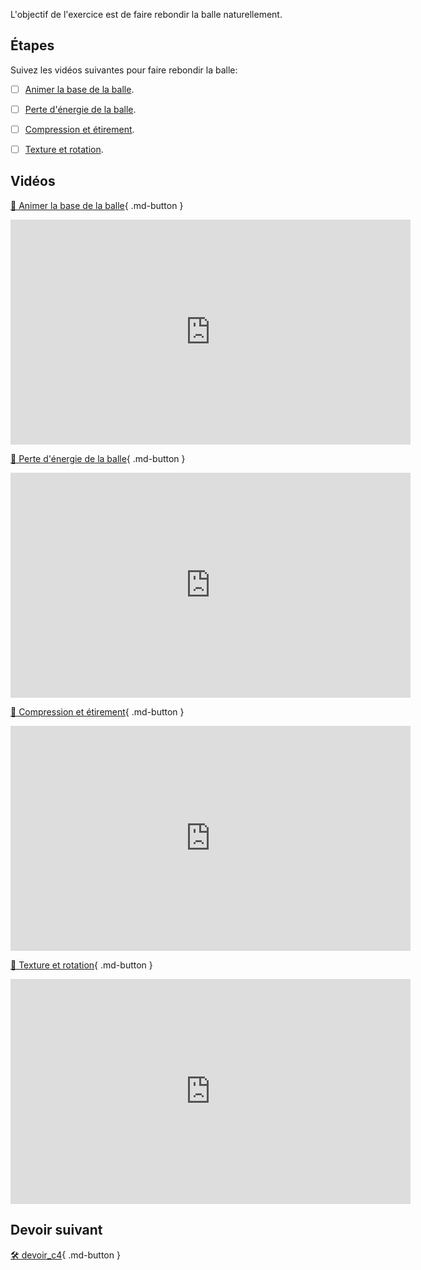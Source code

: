 L'objectif de l'exercice est de faire rebondir la balle naturellement.   
      

## Étapes
Suivez les vidéos suivantes pour faire rebondir la balle:   

- [ ] <a href="https://cmontmorency365.sharepoint.com/:v:/s/TIM-582214-Animation2d77/EXActwLkUrBJgzJrphjnyIIBzrBu01peIdb6hRtmSqtC9g?e=hbzgCx">Animer la base de la balle</a>.
- [ ] <a href="https://cmontmorency365.sharepoint.com/:v:/s/TIM-582214-Animation2d77/EZXj5OIEDH5LstWFo5-q7xwB4_6s704Iv8kYw_9feAsfEA?e=HZBOci">Perte d'énergie de la balle</a>.
- [ ] <a href="https://cmontmorency365.sharepoint.com/:v:/s/TIM-582214-Animation2d77/ETWb-SABvMxAvHdHNLijNBQBlJwVBuI4DGm4cX2z9b0J7g?e=81lCZx">Compression et étirement</a>.
- [ ] <a href="https://cmontmorency365.sharepoint.com/:v:/s/TIM-582214-Animation2d77/EUJdghwuKA9BqMpLR_K0VesBrqzYUOcqsBKvhXH_-Hls4A?e=Z55cek">Texture et rotation</a>.


      

## Vidéos

[📁 Animer la base de la balle](https://cmontmorency365.sharepoint.com/:v:/s/TIM-582214-Animation2d77/EXActwLkUrBJgzJrphjnyIIBzrBu01peIdb6hRtmSqtC9g?e=hbzgCx){ .md-button }       

<iframe src="https://cmontmorency365.sharepoint.com/sites/TIM-582214-Animation2d77/_layouts/15/embed.aspx?UniqueId=02b71c70-52e4-49b0-8332-6ba618e7c882&embed=%7B%22ust%22%3Atrue%2C%22hv%22%3A%22CopyEmbedCode%22%7D&referrer=StreamWebApp&referrerScenario=EmbedDialog.Create" width="640" height="360" frameborder="0" scrolling="no" allowfullscreen title="01_animation_de_base_balle.mov"></iframe>  

[📁 Perte d'énergie de la balle](https://cmontmorency365.sharepoint.com/:v:/s/TIM-582214-Animation2d77/EZXj5OIEDH5LstWFo5-q7xwB4_6s704Iv8kYw_9feAsfEA?e=HZBOci){ .md-button }       

<iframe src="https://cmontmorency365.sharepoint.com/sites/TIM-582214-Animation2d77/_layouts/15/embed.aspx?UniqueId=e2e4e395-0c04-4b7e-b2d5-85a39faaef1c&embed=%7B%22ust%22%3Atrue%2C%22hv%22%3A%22CopyEmbedCode%22%7D&referrer=StreamWebApp&referrerScenario=EmbedDialog.Create" width="640" height="360" frameborder="0" scrolling="no" allowfullscreen title="02_perte_d_energie_balle.mov"></iframe>

[📁 Compression et étirement](https://cmontmorency365.sharepoint.com/:v:/s/TIM-582214-Animation2d77/ETWb-SABvMxAvHdHNLijNBQBlJwVBuI4DGm4cX2z9b0J7g?e=81lCZx){ .md-button }       

<iframe src="https://cmontmorency365.sharepoint.com/sites/TIM-582214-Animation2d77/_layouts/15/embed.aspx?UniqueId=20f99b35-bc01-40cc-bc77-4734b8a33414&embed=%7B%22ust%22%3Atrue%2C%22hv%22%3A%22CopyEmbedCode%22%7D&referrer=StreamWebApp&referrerScenario=EmbedDialog.Create" width="640" height="360" frameborder="0" scrolling="no" allowfullscreen title="03_compression_et_etirement_balle.mov"></iframe>
 

[📁 Texture et rotation](https://cmontmorency365.sharepoint.com/:v:/s/TIM-582214-Animation2d77/EUJdghwuKA9BqMpLR_K0VesBrqzYUOcqsBKvhXH_-Hls4A?e=Z55cek){ .md-button }       

<iframe src="https://cmontmorency365.sharepoint.com/sites/TIM-582214-Animation2d77/_layouts/15/embed.aspx?UniqueId=1c825d42-282e-410f-a8ca-4b47f2b455eb&embed=%7B%22ust%22%3Atrue%2C%22hv%22%3A%22CopyEmbedCode%22%7D&referrer=StreamWebApp&referrerScenario=EmbedDialog.Create" width="640" height="360" frameborder="0" scrolling="no" allowfullscreen title="04_texture_et_rotation.mov"></iframe>
    
      
## Devoir suivant
[🛠️ devoir_c4](devoir_c4.md){ .md-button }       
